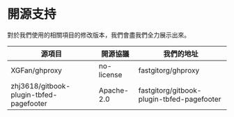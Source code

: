 # 開源支持

對於我們使用的相關項目的修改版本，我們會盡我們全力展示出來。

| 源項目 | 開源協議 | 我們的地址 |
| ------ | ------- | ---------- |
| XGFan/ghproxy | no-license | fastgitorg/ghproxy |
| zhj3618/gitbook-plugin-tbfed-pagefooter | Apache-2.0 | fastgitorg/gitbook-plugin-tbfed-pagefooter |
